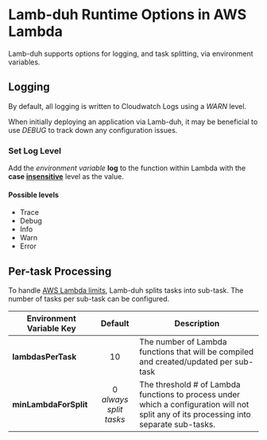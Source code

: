 # Lamb-duh Runtime Options in AWS Lambda

Lamb-duh supports options for logging, and task splitting, via environment variables.

## Logging
By default, all logging is written to Cloudwatch Logs using a *WARN* level.

When initially deploying an application via Lamb-duh, it may be beneficial to use *DEBUG* to track down any configuration issues.

### Set Log Level
Add the *environment variable* **log** to the function within Lambda with the **case <u>insensitive</u>** level as the value.

#### Possible levels
+ Trace
+ Debug
+ Info
+ Warn
+ Error


## Per-task Processing
To handle [AWS Lambda limits](https://docs.aws.amazon.com/lambda/latest/dg/limits.html), Lamb-duh splits tasks into sub-task.
The number of tasks per sub-task can be configured.

| Environment Variable Key | Default | Description |
| ------------------------ |:-------:| ----------- |
| **lambdasPerTask** | 10 | The number of Lambda functions that will be compiled and created/updated per sub-task |
| **minLambdaForSplit** | 0<br />*always split tasks* | The threshold # of Lambda functions to process under which a configuration will not split any of its processing into separate sub-tasks. |
